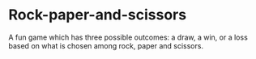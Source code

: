 # Rock-paper-and-scissors
A fun game which has three possible outcomes: a draw, a win, or a loss based on what is chosen among rock, paper and scissors.
